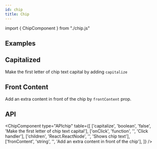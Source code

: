 ```yaml
---
id: chip
title: Chip
---
```


import { ChipComponent } from "./chip.js"

## Examples

<ChipComponent type="example" />

## Capitalized

<p>Make the first letter of chip text capital by adding <code>capitalize</code></p>
<ChipComponent type="capitalize" />

## Front Content

<p>Add an extra content in front of the chip by <code>frontContent</code> prop.</p>
<ChipComponent type="frontContent" />

## API

<ChipComponent type="APIchip" table={[
    ['capitalize', 'boolean', 'false', 'Make the first letter of chip text capital'],
    ['onClick', 'function', '', 'Click handler'],
    ['children', 'React.ReactNode', '', 'Shows chip text'],
    ['fronContent', 'string', '', 'Add an extra content in front of the chip'],
]} />